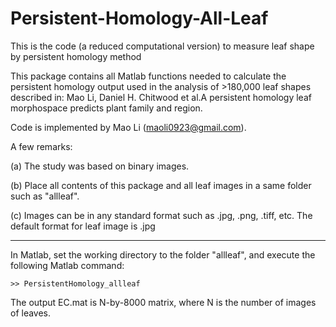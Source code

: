 # Persistent-Homology-All-Leaf
This is the code (a reduced computational version) to measure leaf shape by persistent homology method

This package contains all Matlab functions needed to calculate the persistent homology output used in the analysis of >180,000 leaf shapes described in: 
Mao Li, Daniel H. Chitwood et al.A persistent homology leaf morphospace predicts plant family and region. 
 

Code is implemented by Mao Li (maoli0923@gmail.com).

A few remarks:

(a) The study was based on binary images.

(b) Place all contents of this package and all leaf images in a same folder such as "allleaf".

(c) Images can be in any standard format such as .jpg, .png, .tiff, etc. The default format for leaf image is .jpg

*************************************************************************************************************************************

In Matlab, set the working directory to the folder "allleaf", and execute the following Matlab command:
 
    >> PersistentHomology_allleaf


The output EC.mat is N-by-8000 matrix, where N is the number of images of leaves.
